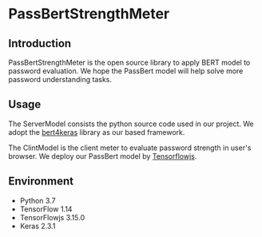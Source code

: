 # PassBertStrengthMeter

## Introduction

PassBertStrengthMeter is the open source library to apply BERT model to password evaluation. We hope the PassBert model will help solve more password understanding tasks.

## Usage

The ServerModel consists the python source code used in our project. We adopt the [bert4keras](https://github.com/bojone/bert4keras) library as our based framework. 

The ClintModel is the client meter to evaluate password strength in user's browser. We deploy our PassBert model by [Tensorflowjs](https://js.tensorflow.org/api/latest/). 

## Environment

- Python 3.7
- TensorFlow 1.14
- TensorFlowjs 3.15.0
- Keras 2.3.1

